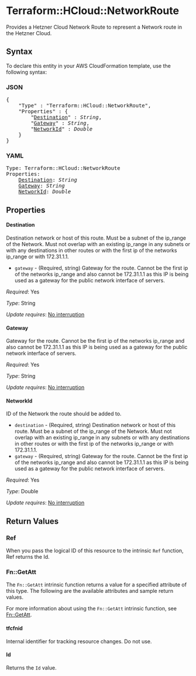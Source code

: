 # Terraform::HCloud::NetworkRoute

Provides a Hetzner Cloud Network Route to represent a Network route in the Hetzner Cloud.

## Syntax

To declare this entity in your AWS CloudFormation template, use the following syntax:

### JSON

<pre>
{
    "Type" : "Terraform::HCloud::NetworkRoute",
    "Properties" : {
        "<a href="#destination" title="Destination">Destination</a>" : <i>String</i>,
        "<a href="#gateway" title="Gateway">Gateway</a>" : <i>String</i>,
        "<a href="#networkid" title="NetworkId">NetworkId</a>" : <i>Double</i>
    }
}
</pre>

### YAML

<pre>
Type: Terraform::HCloud::NetworkRoute
Properties:
    <a href="#destination" title="Destination">Destination</a>: <i>String</i>
    <a href="#gateway" title="Gateway">Gateway</a>: <i>String</i>
    <a href="#networkid" title="NetworkId">NetworkId</a>: <i>Double</i>
</pre>

## Properties

#### Destination

Destination network or host of this route. Must be a subnet of the ip_range of the Network. Must not overlap with an existing ip_range in any subnets or with any destinations in other routes or with the first ip of the networks ip_range or with 172.31.1.1.
- `gateway` - (Required, string) Gateway for the route. Cannot be the first ip of the networks ip_range and also cannot be 172.31.1.1 as this IP is being used as a gateway for the public network interface of servers.

_Required_: Yes

_Type_: String

_Update requires_: [No interruption](https://docs.aws.amazon.com/AWSCloudFormation/latest/UserGuide/using-cfn-updating-stacks-update-behaviors.html#update-no-interrupt)

#### Gateway

Gateway for the route. Cannot be the first ip of the networks ip_range and also cannot be 172.31.1.1 as this IP is being used as a gateway for the public network interface of servers.

_Required_: Yes

_Type_: String

_Update requires_: [No interruption](https://docs.aws.amazon.com/AWSCloudFormation/latest/UserGuide/using-cfn-updating-stacks-update-behaviors.html#update-no-interrupt)

#### NetworkId

ID of the Network the route should be added to.
- `destination` - (Required, string) Destination network or host of this route. Must be a subnet of the ip_range of the Network. Must not overlap with an existing ip_range in any subnets or with any destinations in other routes or with the first ip of the networks ip_range or with 172.31.1.1.
- `gateway` - (Required, string) Gateway for the route. Cannot be the first ip of the networks ip_range and also cannot be 172.31.1.1 as this IP is being used as a gateway for the public network interface of servers.

_Required_: Yes

_Type_: Double

_Update requires_: [No interruption](https://docs.aws.amazon.com/AWSCloudFormation/latest/UserGuide/using-cfn-updating-stacks-update-behaviors.html#update-no-interrupt)

## Return Values

### Ref

When you pass the logical ID of this resource to the intrinsic `Ref` function, Ref returns the Id.

### Fn::GetAtt

The `Fn::GetAtt` intrinsic function returns a value for a specified attribute of this type. The following are the available attributes and sample return values.

For more information about using the `Fn::GetAtt` intrinsic function, see [Fn::GetAtt](https://docs.aws.amazon.com/AWSCloudFormation/latest/UserGuide/intrinsic-function-reference-getatt.html).

#### tfcfnid

Internal identifier for tracking resource changes. Do not use.

#### Id

Returns the <code>Id</code> value.

